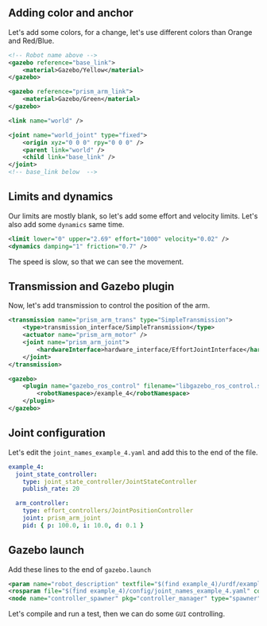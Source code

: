 
## Adding color and anchor

Let's add some colors, for a change, let's use different colors than Orange and Red/Blue.

```xml
<!-- Robot name above -->
<gazebo reference="base_link">
	<material>Gazebo/Yellow</material>
</gazebo>

<gazebo reference="prism_arm_link">
	<material>Gazebo/Green</material>
</gazebo>

<link name="world" />

<joint name="world_joint" type="fixed">
	<origin xyz="0 0 0" rpy="0 0 0" />
	<parent link="world" />
	<child link="base_link" />
</joint>
<!-- base_link below  -->
```

## Limits and dynamics

Our limits are mostly blank, so let's add some effort and velocity limits. Let's also add some `dynamics` same time.

```xml
<limit lower="0" upper="2.69" effort="1000" velocity="0.02" />
<dynamics damping="1" friction="0.7" />
```

The speed is slow, so that we can see the movement.

## Transmission and Gazebo plugin

Now, let's add transmission to control the position of the arm.

```xml
<transmission name="prism_arm_trans" type="SimpleTransmission">
	<type>transmission_interface/SimpleTransmission</type>
	<actuator name="prism_arm_motor" />
	<joint name="prism_arm_joint">
		<hardwareInterface>hardware_interface/EffortJointInterface</hardwareInterface>
	</joint>
</transmission>

<gazebo>
	<plugin name="gazebo_ros_control" filename="libgazebo_ros_control.so">
		<robotNamespace>/example_4</robotNamespace>
	</plugin>
</gazebo>
```

## Joint configuration

Let's edit the `joint_names_example_4.yaml` and add this to the end of the file.

```yaml
example_4:
  joint_state_controller:
    type: joint_state_controller/JointStateController
    publish_rate: 20

  arm_controller:
    type: effort_controllers/JointPositionController
    joint: prism_arm_joint
    pid: { p: 100.0, i: 10.0, d: 0.1 }
```

## Gazebo launch

Add these lines to the end of `gazebo.launch`

```xml
<param name="robot_description" textfile="$(find example_4)/urdf/example_4.urdf" />
<rosparam file="$(find example_4)/config/joint_names_example_4.yaml" command="load" />
<node name="controller_spawner" pkg="controller_manager" type="spawner" ns="/example_4" args="joint_state_controller arm_controller" />
```

Let's compile and run a test, then we can do some `GUI` controlling.
